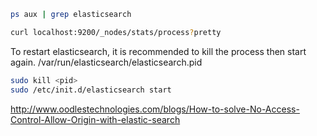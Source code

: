 ```sh
ps aux | grep elasticsearch
```

```sh
curl localhost:9200/_nodes/stats/process?pretty
```

To restart elasticsearch, it is recommended to kill the process then start again.
/var/run/elasticsearch/elasticsearch.pid

```sh
sudo kill <pid>
sudo /etc/init.d/elasticsearch start
```

http://www.oodlestechnologies.com/blogs/How-to-solve-No-Access-Control-Allow-Origin-with-elastic-search
